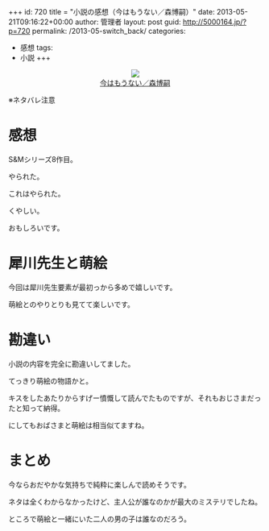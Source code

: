 +++
id: 720
title = "小説の感想（今はもうない／森博嗣）"
date: 2013-05-21T09:16:22+00:00
author: 管理者
layout: post
guid: http://5000164.jp/?p=720
permalink: /2013-05-switch_back/
categories:
  - 感想
tags:
  - 小説
+++
<div style="text-align: center;">
  <a href="http://www.amazon.co.jp/gp/product/4062730979/ref=as_li_ss_il?ie=UTF8&#038;camp=247&#038;creative=7399&#038;creativeASIN=4062730979&#038;linkCode=as2&#038;tag=5000164-22"><img border="0" src="http://ws-fe.amazon-adsystem.com/widgets/q?_encoding=UTF8&#038;ASIN=4062730979&#038;Format=_SL160_&#038;ID=AsinImage&#038;MarketPlace=JP&#038;ServiceVersion=20070822&#038;WS=1&#038;tag=5000164-22" /><br /><span>今はもうない／森博嗣</span></a><img src="http://ir-jp.amazon-adsystem.com/e/ir?t=5000164-22&#038;l=as2&#038;o=9&#038;a=4062730979" width="1" height="1" border="0" alt="" style="border:none !important; margin:0px !important;" />
</div>

※ネタバレ注意

# 感想

S&#038;Mシリーズ8作目。
  
やられた。
  
これはやられた。
  
くやしい。
  
おもしろいです。

# 犀川先生と萌絵

今回は犀川先生要素が最初っから多めで嬉しいです。
  
萌絵とのやりとりも見てて楽しいです。

# 勘違い

小説の内容を完全に勘違いしてました。
  
てっきり萌絵の物語かと。
  
キスをしたあたりからすげー憤慨して読んでたものですが、それもおじさまだったと知って納得。
  
にしてもおばさまと萌絵は相当似てますね。

# まとめ

今ならおだやかな気持ちで純粋に楽しんで読めそうです。
  
ネタは全くわからなかったけど、主人公が誰なのかが最大のミステリでしたね。
  
ところで萌絵と一緒にいた二人の男の子は誰なのだろう。